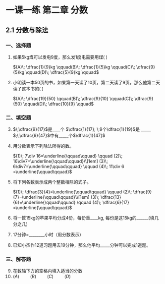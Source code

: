 # 一课一练 第二章 分数

## 2.1 分数与除法

### 一、选择题

1. 如果5kg煤可以发电9度，那么发1度电需要用煤(   )

    $(A)\; \dfrac{1}{9}kg  \qquad(B)\; \dfrac{1}{5}kg \qquad(C)\; \dfrac{9}{5}kg  \qquad(D)\; \dfrac{5}{9}kg  \qquad$

2. 小明读一本50页的书，如果第一天读了10页，第二天读了9页，那么他第二天读了这本书的(   )

    $(A)\; \dfrac{19}{50}  \qquad(B)\; \dfrac{9}{10} \qquad(C)\; \dfrac{9}{50}  \qquad(D)\; \dfrac{10}{9}  \qquad$

### 二、填空题

3. $\;\dfrac{9}{17}$是____个 $\dfrac{1}{17}; \;9个\dfrac{1}{19}$是 _____ $;\;\dfrac{9}{47}$中有_____个$\dfrac{1}{47}$
4. 用分数表示下列除法所得的数。  
   
   $(1)\; 7\div 16=\underline{\qquad\qquad} \qquad (2)\; 16\div7=\underline{\qquad\qquad}\\[1em] (3)\; 6\div7=\underline{\qquad\qquad} \qquad (4)\; 11\div 6 =\underline{\qquad\qquad}$

5. 将下列各数表示成两个整数相除的式子。  

   $(1)\; \dfrac{3}{4}=\underline{\qquad\qquad} \qquad (2)\; \dfrac{9}{7}=\underline{\qquad\qquad}\\[1em] (3)\; \dfrac{13}{6}=\underline{\qquad\qquad} \qquad (4)\; \dfrac{6}{17} =\underline{\qquad\qquad}$

6. 将一筐15kg的苹果平均分成4份，每份重____kg, 每份是这15kg的______(填几分之几)
7. 17分钟=________小时（用分数表示）
8. 已知小杰作12道习题用去19分钟，那么他平均_____分钟可以完成1道题。
    
### 三、解答题

9. 在数轴下方的空格内填入适当的分数
10. 
    $(A)\;   \qquad(B)\;  \qquad(C)\;   \qquad(D)\;   \qquad$
